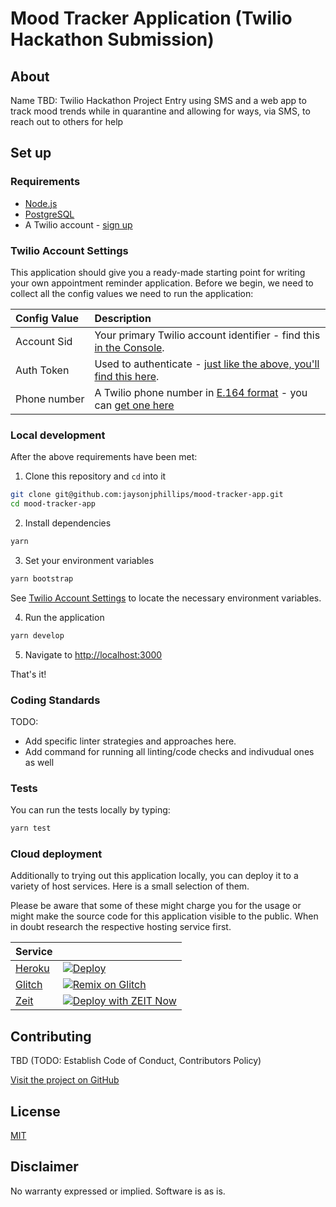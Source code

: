 # Mood Tracker Application (Twilio Hackathon Submission)

## About
Name TBD: Twilio Hackathon Project Entry using SMS and a web app to track mood trends while in quarantine and allowing for ways, via SMS, to reach out to others for help

## Set up

### Requirements

- [Node.js](https://nodejs.org/)
- [PostgreSQL](https://link/to/postgres)
- A Twilio account - [sign up](https://www.twilio.com/try-twilio)

### Twilio Account Settings

This application should give you a ready-made starting point for writing your
own appointment reminder application. Before we begin, we need to collect
all the config values we need to run the application:

| Config&nbsp;Value | Description                                                                                                                                                  |
| :---------------- | :----------------------------------------------------------------------------------------------------------------------------------------------------------- |
| Account&nbsp;Sid  | Your primary Twilio account identifier - find this [in the Console](https://www.twilio.com/console).                                                         |
| Auth&nbsp;Token   | Used to authenticate - [just like the above, you'll find this here](https://www.twilio.com/console).                                                         |
| Phone&nbsp;number | A Twilio phone number in [E.164 format](https://en.wikipedia.org/wiki/E.164) - you can [get one here](https://www.twilio.com/console/phone-numbers/incoming) |

### Local development

After the above requirements have been met:

1. Clone this repository and `cd` into it

```bash
git clone git@github.com:jaysonjphillips/mood-tracker-app.git
cd mood-tracker-app
```

2. Install dependencies

```bash
yarn
```

3. Set your environment variables

```bash
yarn bootstrap 
```

See [Twilio Account Settings](#twilio-account-settings) to locate the necessary environment variables.

4. Run the application

```bash
yarn develop
```


5. Navigate to [http://localhost:3000](http://localhost:3000)

That's it!

### Coding Standards

TODO: 
- Add specific linter strategies and approaches here. 
- Add command for running all linting/code checks and indivudual ones as well

### Tests

You can run the tests locally by typing:

```bash
yarn test
```

### Cloud deployment

Additionally to trying out this application locally, you can deploy it to a variety of host services. Here is a small selection of them.

Please be aware that some of these might charge you for the usage or might make the source code for this application visible to the public. When in doubt research the respective hosting service first.

| Service                           |                                                                                                                                                                                                                           |
| :-------------------------------- | :------------------------------------------------------------------------------------------------------------------------------------------------------------------------------------------------------------------------ |
| [Heroku](https://www.heroku.com/) | [![Deploy](https://www.herokucdn.com/deploy/button.svg)](https://heroku.com/deploy)                                                                                                                                       |
| [Glitch](https://glitch.com)      | [![Remix on Glitch](https://cdn.glitch.com/2703baf2-b643-4da7-ab91-7ee2a2d00b5b%2Fremix-button.svg)](https://glitch.com/edit/#!/remix/clone-from-repo?REPO_URL=https://github.com/twilio-labs/sample-template-nodejs.git) |
| [Zeit](https://zeit.co/)          | [![Deploy with ZEIT Now](https://zeit.co/button)](https://zeit.co/new/project?template=https://github.com/twilio-labs/sample-template-nodejs/tree/master)                                                                 |


## Contributing

TBD
(TODO: Establish Code of Conduct, Contributors Policy)

[Visit the project on GitHub]()

## License

[MIT](http://www.opensource.org/licenses/mit-license.html)

## Disclaimer

No warranty expressed or implied. Software is as is.
